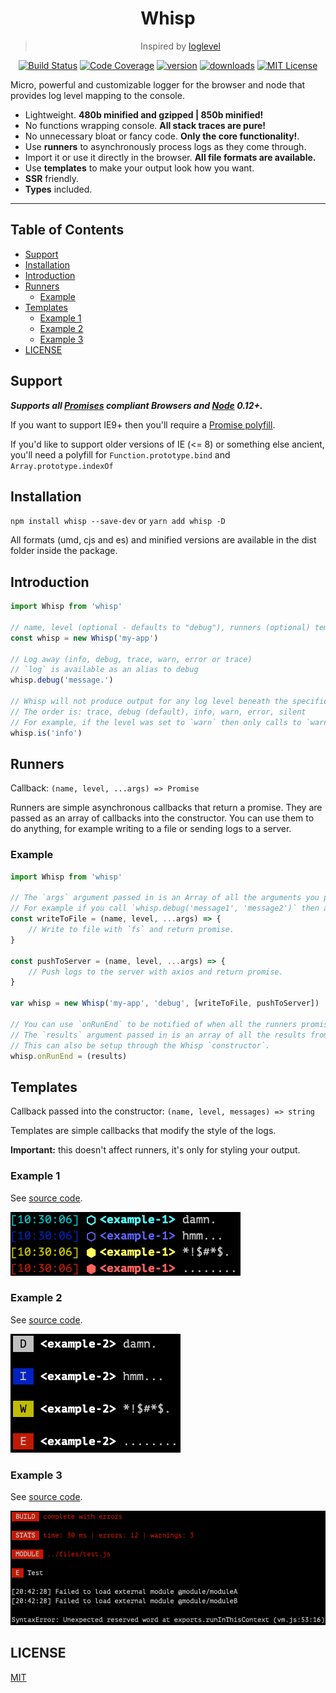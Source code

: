 <div align="center">
<h1>Whisp</h1>

> Inspired by [loglevel](https://github.com/pimterry/loglevel)

[![Build Status][build-badge]][build] [![Code Coverage][coverage-badge]][coverage]
[![version][version-badge]][package] [![downloads][downloads-badge]][package]
[![MIT License][license-badge]][license]
</div>

<p>
Micro, powerful and customizable logger for the browser and node that provides log level mapping to the console.
</p>

- Lightweight. **480b minified and gzipped | 850b minified!**
- No functions wrapping console. **All stack traces are pure!**
- No unnecessary bloat or fancy code. **Only the core functionality!**.
- Use **runners** to asynchronously process logs as they come through.
- Import it or use it directly in the browser. **All file formats are available.**
- Use **templates** to make your output look how you want.
- **SSR** friendly.
- **Types** included.

<hr />

## Table of Contents

<!-- START doctoc generated TOC please keep comment here to allow auto update -->
<!-- DON'T EDIT THIS SECTION, INSTEAD RE-RUN doctoc TO UPDATE -->


- [Support](#support)
- [Installation](#installation)
- [Introduction](#introduction)
- [Runners](#runners)
  - [Example](#example)
- [Templates](#templates)
  - [Example 1](#example-1)
  - [Example 2](#example-2)
  - [Example 3](#example-3)
- [LICENSE](#license)

<!-- END doctoc generated TOC please keep comment here to allow auto update -->

## Support 

***Supports all [Promises](https://caniuse.com/#feat=promises) compliant Browsers and [Node][node] 0.12+.***

If you want to support IE9+ then you'll require a [Promise polyfill](https://www.npmjs.com/package/promise-polyfill).

If you'd like to support older versions of IE (<= 8) or something else ancient, you'll need a polyfill for `Function.prototype.bind` and `Array.prototype.indexOf`

## Installation

`npm install whisp --save-dev` or `yarn add whisp -D`

All formats (umd, cjs and es) and minified versions are available in the dist folder inside the package.

## Introduction 

```js
import Whisp from 'whisp'

// name, level (optional - defaults to "debug"), runners (optional) template (optional), onRunEnd (optional)
const whisp = new Whisp('my-app')

// Log away (info, debug, trace, warn, error or trace)
// `log` is available as an alias to debug
whisp.debug('message.')

// Whisp will not produce output for any log level beneath the specified level.
// The order is: trace, debug (default), info, warn, error, silent
// For example, if the level was set to `warn` then only calls to `warn` and `error` will be displayed in the terminal.
whisp.is('info')
```

## Runners

Callback: `(name, level, ...args) => Promise`

Runners are simple asynchronous callbacks that return a promise. They are passed as an array of callbacks into the constructor. 
You can use them to do anything, for example writing to a file or sending logs to a server.

### Example

```js
import Whisp from 'whisp'

// The `args` argument passed in is an Array of all the arguments you passed into the log call.
// For example if you call `whisp.debug('message1', 'message2')` then args will be `['message1', 'message2']`
const writeToFile = (name, level, ...args) => {
    // Write to file with `fs` and return promise.
}

const pushToServer = (name, level, ...args) => {
    // Push logs to the server with axios and return promise.
}

var whisp = new Whisp('my-app', 'debug', [writeToFile, pushToServer])

// You can use `onRunEnd` to be notified of when all the runners promises have resolved or of any rejections.
// The `results` argument passed in is an array of all the results from each runner call.
// This can also be setup through the Whisp `constructor`.
whisp.onRunEnd = (results) 
```

## Templates

Callback passed into the constructor: `(name, level, messages) => string`

Templates are simple callbacks that modify the style of the logs.

**Important:** this doesn't affect runners, it's only for styling your output.

### Example 1

See [source code](https://github.com/mihar-22/whisp/blob/master/examples/template-1/template-1.js).

<img width="auto" 
   height="auto"
   alt="whisp template 1 preview" 
   src="https://raw.githubusercontent.com/mihar-22/whisp/master/examples/template-1/preview.png">       

### Example 2

See [source code](https://github.com/mihar-22/whisp/blob/master/examples/template-2/template-2.js).

<img width="auto" 
   height="auto"
   alt="whisp template 2 preview" 
   src="https://raw.githubusercontent.com/mihar-22/whisp/master/examples/template-2/preview.png">

### Example 3

See [source code](https://github.com/mihar-22/whisp/blob/master/examples/template-3/template-3.js).

<img width="auto" 
   height="auto"
   alt="whisp template 3 preview" 
   src="https://raw.githubusercontent.com/mihar-22/whisp/master/examples/template-3/preview.png">

## LICENSE

[MIT](LICENSE)

<!-- prettier-ignore-start -->
[npm]: https://www.npmjs.com
[node]: https://nodejs.org
[build]: https://travis-ci.org/mihar-22/whisp
[build-badge]: https://travis-ci.org/mihar-22/whisp.svg?branch=master
[coverage-badge]: https://img.shields.io/codecov/c/github/mihar-22/whisp.svg?style=flat-square
[coverage]: https://codecov.io/github/mihar-22/whisp
[package]: https://www.npmjs.com/package/@mihar-22/whisp
[version-badge]: https://img.shields.io/npm/v/@mihar-22/whisp
[downloads-badge]: https://img.shields.io/npm/dw/@mihar-22/whisp
[license]: https://github.com/mihar-22/whisp/blob/master/LICENSE
[license-badge]: https://img.shields.io/github/license/mihar-22/whisp?color=b
<!-- prettier-ignore-end -->
